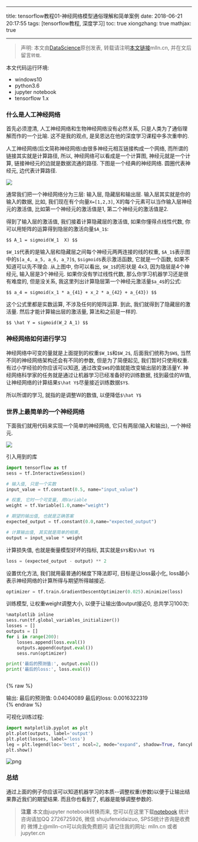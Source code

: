 
---
title: tensorflow教程01-神经网络模型通俗理解和简单案例
date: 2018-06-21 20:17:55
tags: [tensorflow教程, 深度学习]
toc: true
xiongzhang: true
mathjax: true

---
<span></span>
<!-- more -->

> 声明: 本文由[DataScience](http://mlln.cn)原创发表, 转载请注明[本文链接](http://mlln.cn)mlln.cn, 并在文后留言`转载`.

本文代码运行环境:

- windows10
- python3.6
- jupyter notebook
- tensorflow 1.x

### 什么是人工神经网络

首先必须澄清, 人工神经网络和生物神经网络没有必然关系, 只是人类为了通俗理解而作的一个比喻. 这不是我的观点, 是吴恩达在他的深度学习课程中多次重申的.

人工神经网络(后文简称神经网络)由很多神经元相互链接构成一个网络, 而所谓的链接其实就是计算路径, 所以, 神经网络可以看成是一个计算图, 神经元就是一个计算, 链接神经元的边就是数据流通的路径. 下图是一个经典的神经网络. 圆圈代表神经元, 边代表计算路径.

<img src="images/nn.png" />

通常我们把一个神经网络分为三层: 输入层, 隐藏层和输出层. 输入层其实就是你的输入的数据, 比如, 我们现在有个向量`X=[1,2,3]`, X的每个元素可以当作输入层神经元的激活值, 比如第一个神经元的激活值是1, 第二个神经元的激活值是2. 

得到了输入层的激活值, 我们接着计算隐藏层的激活值, 如果你懂得点线性代数, 你可以用矩阵的运算得到隐层的激活向量`$A_1$`:

`$$
A_1 = sigmoid(W_1  X)
$$`

`$W_1$`代表的是输入层和隐藏层之间每个神经元两两连接的线的权重, `$A_1$`表示图中的`$[a_4, a_5, a_6, a_7]$`, `$sigmoid$`表示激活函数, 它就是一个函数, 如果不知道可以先不理会. 从上图中, 你可以看出, `$W_1$`的形状是 4x3, 因为隐层是4个神经元, 输入层是3个神经元. 如果你没有学过线性代数, 那么你学习机器学习还是很有难度的, 但是没关系, 我这里列出计算隐层第一个神经元激活量`$a_4$`的公式:

`$$
a_4 = sigmoid(x_1 * a_{41} + x_2 * a_{42} + a_{43})
$$`

这个公式里都是实数运算, 不涉及任何的矩阵运算. 到此, 我们就得到了隐藏层的激活量. 然后才能计算输出层的激活量, 算法和之前是一样的.

`$$
\hat Y = sigmoid(W_2 A_1)
$$`

### 神经网络如何进行学习

神经网络中可变的量就是上面提到的权重`$W_1$`和`$W_2$`, 后面我们统称为`$W$`, 当然不同的神经网络架构还会有不同的参数, 但是为了简便起见, 我们暂时只使用权重. 有过小学经验的你应该可以知道, 通过改变`$W$`的值就能改变输出层的激活量Y. 神经网络科学家的任务就是通过让机器学习已经准备好的训练数据, 找到最佳的W值, 让神经网络的计算结果`$\hat Y$`尽量接近训练数据`$Y$`. 

所以所谓的学习, 就指的是调整W的数值, 以便降低`$\hat Y$`

### 世界上最简单的一个神经网络

下面我们就用代码来实现一个简单的神经网络, 它只有两层(输入和输出), 一个神经元.

<img src="images/single-nn.png" />

引入用到的库


```python
import tensorflow as tf
sess = tf.InteractiveSession()
```


```python
# 输入值, 只是一个实数
input_value = tf.constant(0.5, name="input_value")

# 权重, 它时一个可变量, 用Variable
weight = tf.Variable(1.0,name="weight") 

# 期望的输出值, 也就是正确答案
expected_output = tf.constant(0.0,name="expected_output")

# 计算输出值, 其实就是简单的相乘, 
output = input_value * weight

```

计算损失值, 也就是衡量模型好坏的指标, 其实就是`$Y$`和`$\hat Y$`


```python
loss = (expected_output - output) ** 2
```

设置优化方法, 我们就用最普通的梯度下降法即可, 目标是让loss最小化, loss越小表示神经网络的计算所得与期望所得越接近.


```python
optimizer = tf.train.GradientDescentOptimizer(0.025).minimize(loss)

```

训练模型, 让权重weight调整大小, 以便于让输出值output接近0, 总共学习100次:


```python
%matplotlib inline
sess.run(tf.global_variables_initializer())
losses = []
outputs = []
for i in range(200):
    losses.append(loss.eval())
    outputs.append(output.eval())
    sess.run(optimizer)

print('最后的预测值:', output.eval())
print('最后的loss:', loss.eval())



```

{% raw %}
<div class="output">
输出:
    最后的预测值: 0.04040089
    最后的loss: 0.0016322319
    
</div>
{% endraw %}

可视化训练过程:


```python
import matplotlib.pyplot as plt
plt.plot(outputs, label='output')
plt.plot(losses, label='loss')
leg = plt.legend(loc='best', ncol=2, mode="expand", shadow=True, fancybox=True)
plt.show()
```


![png](output_14_0.png)


### 总结

通过上面的例子你应该可以知道机器学习的本质--调整权重(参数)以便于让输出结果靠近我们的期望结果. 而且你也看到了, 机器是能够调整参数的.


> **注意**
> 本文由jupyter notebook转换而来, 您可以在这里下载[notebook](tensorflow教程01-神经网络模型通俗理解和简单案例.ipynb)
> 统计咨询请加QQ 2726725926, 微信 shujufenxidaizuo,  SPSS统计咨询是收费的
> 微博上@mlln-cn可以向我免费题问
> 请记住我的网址: mlln.cn 或者 jupyter.cn
